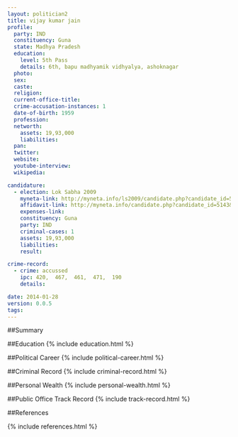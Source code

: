 ```yaml
---
layout: politician2
title: vijay kumar jain
profile: 
  party: IND
  constituency: Guna
  state: Madhya Pradesh
  education: 
    level: 5th Pass
    details: 6th, bapu madhyamik vidhyalya, ashoknagar
  photo: 
  sex: 
  caste: 
  religion: 
  current-office-title: 
  crime-accusation-instances: 1
  date-of-birth: 1959
  profession: 
  networth: 
    assets: 19,93,000
    liabilities: 
  pan: 
  twitter: 
  website: 
  youtube-interview: 
  wikipedia: 

candidature: 
  - election: Lok Sabha 2009
    myneta-link: http://myneta.info/ls2009/candidate.php?candidate_id=5143
    affidavit-link: http://myneta.info/candidate.php?candidate_id=5143&scan=original
    expenses-link: 
    constituency: Guna 
    party: IND
    criminal-cases: 1
    assets: 19,93,000
    liabilities: 
    result:  

crime-record: 
  - crime: accussed
    ipc: 420,  467,  461,  471,  190
    details:  

date: 2014-01-28
version: 0.0.5
tags: 
---
```

##Summary


##Education
{% include education.html %}


##Political Career
{% include political-career.html %}


##Criminal Record
{% include criminal-record.html %}


##Personal Wealth
{% include personal-wealth.html %}


##Public Office Track Record
{% include track-record.html %}


##References


{% include references.html %}